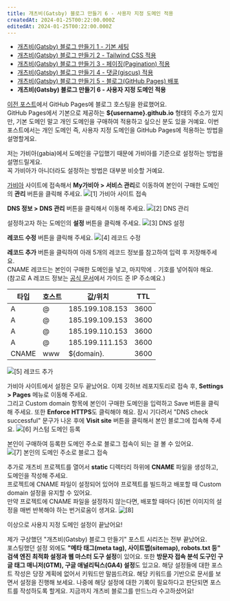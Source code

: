```yaml
---
title: 개츠비(Gatsby) 블로그 만들기 6 - 사용자 지정 도메인 적용
createdAt: 2024-01-25T00:22:00.000Z
editedAt: 2024-01-25T00:22:00.000Z
---
```


- [개츠비(Gatsby) 블로그 만들기 1 - 기본 세팅](https://whitepaek.com/posts/2024/01/gatsby-blog-start-1/)
- [개츠비(Gatsby) 블로그 만들기 2 - Tailwind CSS 적용](https://whitepaek.com/posts/2024/01/gatsby-blog-start-2/)
- [개츠비(Gatsby) 블로그 만들기 3 - 페이징(Pagination) 적용](https://whitepaek.com/posts/2024/01/gatsby-blog-start-3/)
- [개츠비(Gatsby) 블로그 만들기 4 - 댓글(giscus) 적용](https://whitepaek.com/posts/2024/01/gatsby-blog-start-4/)
- [개츠비(Gatsby) 블로그 만들기 5 - 블로그(GitHub Pages) 배포](https://whitepaek.com/posts/2024/01/gatsby-blog-start-5/)
- **개츠비(Gatsby) 블로그 만들기 6 - 사용자 지정 도메인 적용**

[이전 포스트](http://localhost:8000/posts/2024/01/gatsby-blog-start-5/)에서 GitHub Pages에 블로그 호스팅을 완료했어요.   
GitHub Pages에서 기본으로 제공하는 **${username}.github.io** 형태의 주소가 있지만, 기본 도메인 말고 개인 도메인을 구매하여 적용하고 싶으신 분도 있을 거예요.
이번 포스트에서는 개인 도메인 즉, 사용자 지정 도메인을 GitHub Pages에 적용하는 방법을 설명할게요.

저는 가비아(gabia)에서 도메인을 구입했기 때문에 가비아를 기준으로 설정하는 방법을 설명드릴게요.   
꼭 가비아가 아니더라도 설정하는 방법은 대부분 비슷할 거예요.

[가비아](https://domain.gabia.com/) 사이트에 접속해서 **My가비아 > 서비스 관리**로 이동하여 본인이 구매한 도메인의 **관리** 버튼을 클릭해 주세요.
![[1] 가비아 사이트 접속](./images/gibia-service.png)

**DNS 정보 > DNS 관리** 버튼을 클릭해서 이동해 주세요.
![[2] DNS 관리](./images/dns-info.png)

설정하고자 하는 도메인의 **설정** 버튼을 클릭해 주세요.
![[3] DNS 설정](./images/dns-setting.png)

**레코드 수정** 버튼을 클릭해 주세요.
![[4] 레코드 수정](./images/record-setting.png)

**레코드 추가** 버튼을 클릭하여 아래 5개의 레코드 정보를 참고하여 입력 후 저장해주세요.  
CNAME 레코드는 본인이 구매한 도메인을 넣고, 마지막에 `.` 기호를 넣어줘야 해요.   
(참고로 A 레코드 정보는 [공식 문서](https://docs.github.com/ko/pages/configuring-a-custom-domain-for-your-github-pages-site/managing-a-custom-domain-for-your-github-pages-site)에서 가이드 준 IP 주소예요.)

|타입|호스트|값/위치|TTL|
|---|---|---|---|
|A|@|185.199.108.153|3600|
|A|@|185.199.109.153|3600|
|A|@|185.199.110.153|3600|
|A|@|185.199.111.153|3600|
|CNAME|www|${domain}.|3600|

![[5] 레코드 추가](./images/add-record.png)

가비아 사이트에서 설정은 모두 끝났어요. 이제 깃허브 레포지토리로 접속 후, **Settings > Pages** 메뉴로 이동해 주세요.   
그리고 Custom domain 항목에 본인이 구매한 도메인을 입력하고 Save 버튼을 클릭해 주세요. 또한 **Enforce HTTPS**도 클릭해야 해요.
잠시 기다려서 "DNS check successful" 문구가 나온 후에 **Visit site** 버튼을 클릭해서 본인 블로그에 접속해 주세요.
![[6] 커스텀 도메인 등록](./images/regist-custom-domain.png)

본인이 구매하여 등록한 도메인 주소로 블로그 접속이 되는 걸 볼 수 있어요.
![[7] 본인의 도메인 주소로 블로그 접속](./images/custome-domain-blog.png)

추가로 개츠비 프로젝트를 열어서 **static** 디렉터리 하위에 **CNAME** 파일을 생성하고, 도메인을 작성해 주세요.   
프로젝트에 CNAME 파일이 설정되어 있어야 프로젝트를 빌드하고 배포할 때 Custom domain 설정을 유지할 수 있어요.   
만약 프로젝트에 CNAME 파일을 설정하지 않는다면, 배포할 때마다 [6]번 이미지의 설정을 매번 반복해야 하는 번거로움이 생겨요.
![[8] ](./images/add-cname.png)

이상으로 사용지 지정 도메인 설정이 끝났어요!

제가 구상했던 "개츠비(Gatsby) 블로그 만들기" 포스트 시리즈는 전부 끝났어요.   
포스팅했던 설정 외에도 **"메타 태그(meta tag), 사이트맵(sitemap), robots.txt 등" 검색 엔진 최적화 설정과 웹 마스터 도구 설정**이 있어요.
또한 **방문자 접속 분석 도구인 구글 태그 매니저(GTM), 구글 애널리틱스(GA4) 설정**도 있고요.
해당 설정들에 대한 포스트 작성은 당장 계획에 없어서 키워드만 말씀드려요. 해당 키워드를 기반으로 문서를 보면서 설정을 진행해 보세요.
나중에 해당 설정에 대한 기록이 필요하다고 판단되면 포스트를 작성하도록 할게요. 지금까지 개츠비 블로그를 만드느라 수고하셨어요!

